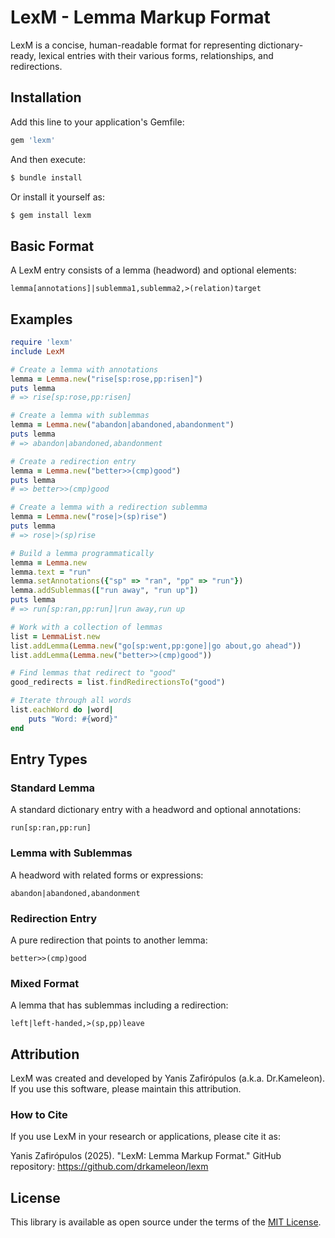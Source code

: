 # LexM - Lemma Markup Format

LexM is a concise, human-readable format for representing dictionary-ready, lexical entries with their various forms, relationships, and redirections.

## Installation

Add this line to your application's Gemfile:

```ruby
gem 'lexm'
```

And then execute:

```bash
$ bundle install
```

Or install it yourself as:

```bash
$ gem install lexm
```

## Basic Format

A LexM entry consists of a lemma (headword) and optional elements:

```
lemma[annotations]|sublemma1,sublemma2,>(relation)target
```

## Examples

```ruby
require 'lexm'
include LexM

# Create a lemma with annotations
lemma = Lemma.new("rise[sp:rose,pp:risen]")
puts lemma
# => rise[sp:rose,pp:risen]

# Create a lemma with sublemmas
lemma = Lemma.new("abandon|abandoned,abandonment")
puts lemma
# => abandon|abandoned,abandonment

# Create a redirection entry
lemma = Lemma.new("better>>(cmp)good")
puts lemma
# => better>>(cmp)good

# Create a lemma with a redirection sublemma
lemma = Lemma.new("rose|>(sp)rise")
puts lemma
# => rose|>(sp)rise

# Build a lemma programmatically
lemma = Lemma.new
lemma.text = "run"
lemma.setAnnotations({"sp" => "ran", "pp" => "run"})
lemma.addSublemmas(["run away", "run up"])
puts lemma
# => run[sp:ran,pp:run]|run away,run up

# Work with a collection of lemmas
list = LemmaList.new
list.addLemma(Lemma.new("go[sp:went,pp:gone]|go about,go ahead"))
list.addLemma(Lemma.new("better>>(cmp)good"))

# Find lemmas that redirect to "good"
good_redirects = list.findRedirectionsTo("good")

# Iterate through all words
list.eachWord do |word|
    puts "Word: #{word}"
end
```

## Entry Types

### Standard Lemma

A standard dictionary entry with a headword and optional annotations:

```
run[sp:ran,pp:run]
```

### Lemma with Sublemmas

A headword with related forms or expressions:

```
abandon|abandoned,abandonment
```

### Redirection Entry

A pure redirection that points to another lemma:

```
better>>(cmp)good
```

### Mixed Format

A lemma that has sublemmas including a redirection:

```
left|left-handed,>(sp,pp)leave
```

## Attribution
LexM was created and developed by Yanis Zafirópulos (a.k.a. Dr.Kameleon). If you use this software, please maintain this attribution.

### How to Cite
If you use LexM in your research or applications, please cite it as:

Yanis Zafirópulos (2025). "LexM: Lemma Markup Format." GitHub repository: https://github.com/drkameleon/lexm

## License

This library is available as open source under the terms of the [MIT License](https://opensource.org/licenses/MIT).